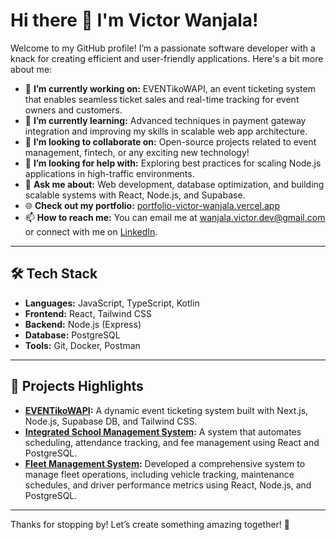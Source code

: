 # Hi there 👋 I'm Victor Wanjala!  

Welcome to my GitHub profile! I’m a passionate software developer with a knack for creating efficient and user-friendly applications. Here's a bit more about me:  

- 🔭 **I’m currently working on:** EVENTikoWAPI, an event ticketing system that enables seamless ticket sales and real-time tracking for event owners and customers.  
- 🌱 **I’m currently learning:** Advanced techniques in payment gateway integration and improving my skills in scalable web app architecture.  
- 👯 **I’m looking to collaborate on:** Open-source projects related to event management, fintech, or any exciting new technology!  
- 🤔 **I’m looking for help with:** Exploring best practices for scaling Node.js applications in high-traffic environments.  
- 💬 **Ask me about:** Web development, database optimization, and building scalable systems with React, Node.js, and Supabase.  
- 🌐 **Check out my portfolio:** [portfolio-victor-wanjala.vercel.app](https://portfolio-victor-wanjala.vercel.app/)  
- 📫 **How to reach me:** You can email me at [wanjala.victor.dev@gmail.com](mailto:wanjala.victor.dev@gmail.com) or connect with me on [LinkedIn](https://www.linkedin.com/in/wanjala-victor-3aa620129/).  

---

## 🛠️ Tech Stack  
- **Languages:** JavaScript, TypeScript, Kotlin  
- **Frontend:** React, Tailwind CSS  
- **Backend:** Node.js (Express)  
- **Database:** PostgreSQL  
- **Tools:** Git, Docker, Postman  

---

## 🚀 Projects Highlights  
- **[EVENTikoWAPI](#):** A dynamic event ticketing system built with Next.js, Node.js, Supabase DB, and Tailwind CSS.  
- **[Integrated School Management System](#):** A system that automates scheduling, attendance tracking, and fee management using React and PostgreSQL.  
- **[Fleet Management System](#):** Developed a comprehensive system to manage fleet operations, including vehicle tracking, maintenance schedules, and driver performance metrics using React, Node.js, and PostgreSQL.  

---

Thanks for stopping by! Let’s create something amazing together! 🎉  

